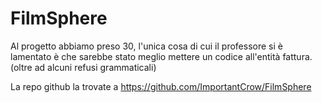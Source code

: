 # FilmSphere
Al progetto abbiamo preso 30, l'unica cosa di cui il professore si è lamentato è che sarebbe stato 
meglio mettere un codice all'entità fattura. (oltre ad alcuni refusi grammaticali)
 
La repo github la trovate a 
https://github.com/ImportantCrow/FilmSphere